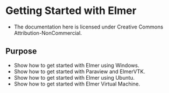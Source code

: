 Getting Started with Elmer
=======================================

- The documentation here is licensed under Creative Commons Attribution-NonCommercial.

Purpose
-------

- Show how to get started with Elmer using Windows.
- Show how to get started with Paraview and ElmerVTK.
- Show how to get started with Elmer using Ubuntu.
- Show how to get started with Elmer Virtual Machine.
  
  
